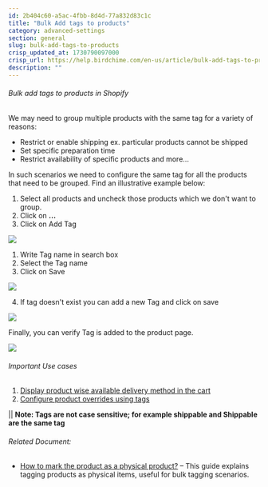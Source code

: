 ```yaml
---
id: 2b404c60-a5ac-4fbb-8d4d-77a832d83c1c
title: "Bulk Add tags to products"
category: advanced-settings
section: general
slug: bulk-add-tags-to-products
crisp_updated_at: 1730790097000
crisp_url: https://help.birdchime.com/en-us/article/bulk-add-tags-to-products-12xc905/
description: ""
---
```


###### Bulk add tags to products in Shopify

We may need to group multiple products with the same tag for a variety of reasons:
* Restrict or enable shipping ex. particular products cannot be shipped
* Set specific preparation time
* Restrict availability of specific products
and more... 

In such scenarios we need to configure the same tag for all the products that need to be grouped. Find an illustrative example below: 

1. Select all products and uncheck those products which we don't want to group.
2. Click on **...**
3. Click on Add Tag

![](https://storage.crisp.chat/users/helpdesk/website/ca826b447482b000/screenshot-2023-08-04-at-31823_d2ntmo.png)

1. Write Tag name in search box
2. Select the Tag name
3. Click on Save

![](https://storage.crisp.chat/users/helpdesk/website/ca826b447482b000/screenshot-2023-08-04-at-32135_cur6sm.png)

4. If tag doesn't exist you can add a new Tag and click on save

![](https://storage.crisp.chat/users/helpdesk/website/ca826b447482b000/image_1bnr7oe.png)

Finally, you can verify Tag is added to the product page. 

![](https://storage.crisp.chat/users/helpdesk/website/ca826b447482b000/image_1ws15p0.png)

###### Important Use cases

1. [Display product wise available delivery method in the cart ](https://help.birdchime.com/en-us/article/display-product-wise-available-delivery-method-in-the-cart-h7rzfe/)
2. [Configure product overrides using tags](https://help.birdchime.com/en-us/article/product-override-g2yfl9/)

|| **Note: Tags are not case sensitive; for example shippable and Shippable are the same tag**

###### Related Document:

* [How to mark the product as a physical product?](https://help.birdchime.com/en-us/article/how-to-mark-the-product-as-a-physical-product-1rdiqi/) – This guide explains tagging products as physical items, useful for bulk tagging scenarios.
